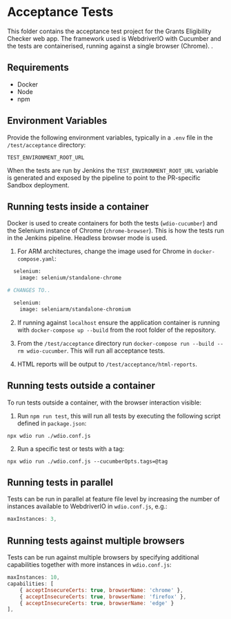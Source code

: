 # Acceptance Tests
This folder contains the acceptance test project for the Grants Eligibility Checker web app. The framework used is WebdriverIO with Cucumber and the tests are containerised, running against a single browser (Chrome).
.
## Requirements
- Docker
- Node
- npm

## Environment Variables
Provide the following environment variables, typically in a `.env` file in the `/test/acceptance` directory:

```pwsh
TEST_ENVIRONMENT_ROOT_URL
```

When the tests are run by Jenkins the `TEST_ENVIRONMENT_ROOT_URL` variable is generated and exposed by the pipeline to point to the PR-specific Sandbox deployment. 

## Running tests inside a container
Docker is used to create containers for both the tests (`wdio-cucumber`) and the Selenium instance of Chrome (`chrome-browser`). This is how the tests run in the Jenkins pipeline. Headless browser mode is used.

1. For ARM architectures, change the image used for Chrome in `docker-compose.yaml`:

```dockerfile
  selenium:
    image: selenium/standalone-chrome

# CHANGES TO..

  selenium:
    image: seleniarm/standalone-chromium
```   

2. If running against `localhost` ensure the application container is running with `docker-compose up --build` from the root folder of the repository.

3. From the `/test/acceptance` directory run `docker-compose run --build --rm wdio-cucumber`. This will run all acceptance tests.

5. HTML reports will be output to `/test/acceptance/html-reports`.

## Running tests outside a container
To run tests outside a container, with the browser interaction visible:

1. Run `npm run test`, this will run all tests by executing the following script defined in `package.json`:
```pwsh
npx wdio run ./wdio.conf.js
```

2. Run a specific test or tests with a tag:
```pwsh
npx wdio run ./wdio.conf.js --cucumberOpts.tags=@tag
```

## Running tests in parallel
Tests can be run in parallel at feature file level by increasing the number of instances available to WebdriverIO in `wdio.conf.js`, e.g.:
```js
maxInstances: 3,
```

## Running tests against multiple browsers
Tests can be run against multiple browsers by specifying additional capabilities together with more instances in `wdio.conf.js`:
```js
maxInstances: 10,
capabilities: [
    { acceptInsecureCerts: true, browserName: 'chrome' },
    { acceptInsecureCerts: true, browserName: 'firefox' },
    { acceptInsecureCerts: true, browserName: 'edge' }
],
```
